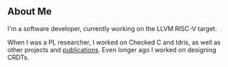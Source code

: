 ## About Me

I'm a software developer, currently working on the LLVM RISC-V target.

When I was a PL researcher, I worked on Checked C and Idris, as well as other projects and [publications](https://lenary.co.uk/publications/). Even longer ago I worked on designing CRDTs.

<!--
**lenary/lenary** is a ✨ _special_ ✨ repository because its `README.md` (this file) appears on your GitHub profile.

Here are some ideas to get you started:

- 🔭 I’m currently working on ...
- 🌱 I’m currently learning ...
- 👯 I’m looking to collaborate on ...
- 🤔 I’m looking for help with ...
- 💬 Ask me about ...
- 📫 How to reach me: ...
- 😄 Pronouns: ...
- ⚡ Fun fact: ...
-->
